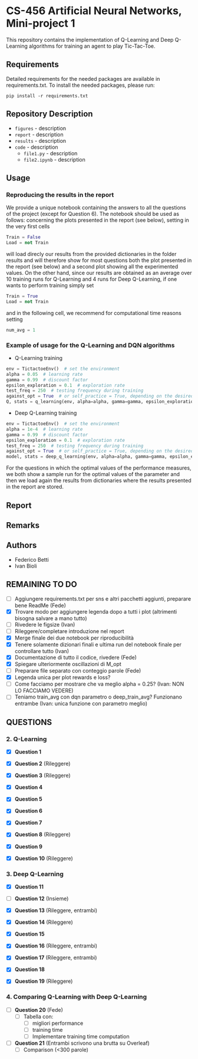 # CS-456 Artificial Neural Networks, Mini-project 1
This repository contains the implementation of Q-Learning and Deep Q-Learning algorithms for training an agent to play Tic-Tac-Toe.

## Requirements
Detailed requirements for the needed packages are available in requirements.txt. To install the needed packages, please run:
```
pip install -r requirements.txt
```

## Repository Description
* `figures` - description
* `report` - description
* `results` - description
* `code` - description
  * `file1.py` - description
  * `file2.ipynb` - description

## Usage
### Reproducing the results in the report
We provide a unique notebook containing the answers to all the questions of the project (except for Question 6). The notebook should be used as follows: concerning the plots presented in the report (see below), setting in the very first cells
```python
Train = False
Load = not Train
```
will load direcly our results from the provided dictionaries in the folder results and will therefore show for most questions both the plot presented in the report (see below) and a second plot showing all the experimented values. On the other hand, since our results are obtained as an average over 10 training runs for Q-Learning and 4 runs for Deep Q-Learning, if one wants to perform training simply set
```python
Train = True
Load = not Train
```
and in the following cell, we recommend for computational time reasons setting
```python
num_avg = 1
```

### Example of usage for the Q-Learning and DQN algorithms
- Q-Learning training
```python
env = TictactoeEnv()  # set the environment
alpha = 0.05  # learning rate
gamma = 0.99  # discount factor
epsilon_exploration = 0.1  # exploration rate
test_freq = 250  # testing frequency during training
against_opt = True  # or self_practice = True, depending on the desired training method (note that one of the two must be set, otherwise ValueError is raised)
Q, stats = q_learning(env, alpha=alpha, gamma=gamma, epsilon_exploration=epsilon_exploration, test_freq=test_freq, against_opt=against_opt)  # return Q-values and training stats
```

- Deep Q-Learning training
```python
env = TictactoeEnv()  # set the environment
alpha = 1e-4  # learning rate
gamma = 0.99  # discount factor
epsilon_exploration = 0.1  # exploration rate
test_freq = 250  # testing frequency during training
against_opt = True  # or self_practice = True, depending on the desired training method (note that one of the two must be set, otherwise ValueError is raised)
model, stats = deep_q_learning(env, alpha=alpha, gamma=gamma, epsilon_exploration=epsilon_exploration, test_freq=test_freq, against_opt=against_opt)  # return model network and training stats
```

For the questions in which the optimal values of the performance measures, we both show a sample run for the optimal values of the parameter and then we load again the results from dictionaries where the results presented in the report are stored.

## Report 

## Remarks

## Authors
- Federico Betti
- Ivan Bioli

## REMAINING TO DO
- [ ] Aggiungere requirements.txt per sns e altri pacchetti aggiunti, preparare bene ReadMe (Fede)
- [x] Trovare modo per aggiungere legenda dopo a tutti i plot (altrimenti bisogna salvare a mano tutto)
- [ ] Rivedere le figsize (Ivan)
- [ ] Rileggere/completare introduzione nel report
- [x] Merge finale dei due notebook per riproducibilità
- [x] Tenere solamente dizionari finali e ultima run del notebook finale per controllare tutto (Ivan)
- [x] Documentazione di tutto il codice, rivedere (Fede)
- [x] Spiegare ulteriormente oscillazioni di M_opt
- [ ] Preparare file separato con conteggio parole (Fede)
- [x] Legenda unica per plot rewards e loss?
- [ ] Come facciamo per mostrare che va meglio alpha = 0.25? (Ivan: NON LO FACCIAMO VEDERE)
- [ ] Teniamo train_avg con dqn parametro o deep_train_avg? Funzionano entrambe (Ivan: unica funzione con parametro meglio)

## QUESTIONS
### 2. Q-Learning

- [x] **Question 1**

- [x] **Question 2** (Rileggere)

- [x] **Question 3** (Rileggere)

- [x] **Question 4**
  
- [x] **Question 5**

- [x] **Question 6**

- [x] **Question 7** 

- [x] **Question 8** (Rileggere)
 
- [x] **Question 9**

- [x] **Question 10** (Rileggere)

### 3. Deep Q-Learning

- [x] **Question 11**

- [ ] **Question 12** (Insieme)
  
- [x] **Question 13** (Rileggere, entrambi)

- [x] **Question 14** (Rileggere)

- [x] **Question 15**

- [x] **Question 16** (Rileggere, entrambi)

- [x] **Question 17** (Rileggere, entrambi)

- [x] **Question 18**

- [x] **Question 19** (Rileggere)

### 4. Comparing Q-Learning with Deep Q-Learning
- [ ] **Question 20** (Fede)
  - [ ] Tabella con: 
    - [ ] migliori performance
    - [ ] training time 
    - [ ] Implementare training time computation

- [ ] **Question 21** (Entrambi scrivono una brutta su Overleaf)
  - [ ] Comparison (<300 parole)

